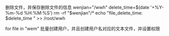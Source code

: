 删除文件，并保存删除文件的信息
wenjian="/wwh"
delete_time=$(date  '+%Y-%m-%d %H:%M:%S')
rm -rf "$wenjian"/*
echo "file_delete_time: $delete_time " >> /root/wwh

for file in "wem"
批量创建用户，并且创建用户名对应的文本文件，并设置权限
